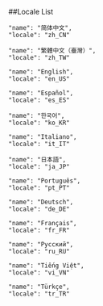 ##Locale List

    "name": "简体中文",
    "locale": "zh_CN"

    "name": "繁體中文（臺灣）",
    "locale": "zh_TW"

    "name": "English",
    "locale": "en_US"

    "name": "Español",
    "locale": "es_ES"

    "name": "한국어",
    "locale": "ko_KR"

    "name": "Italiano",
    "locale": "it_IT"

    "name": "日本語",
    "locale": "ja_JP"

    "name": "Português",
    "locale": "pt_PT"

    "name": "Deutsch",
    "locale": "de_DE"

    "name": "Français",
    "locale": "fr_FR"

    "name": "Pусский",
    "locale": "ru_RU"

    "name": "Tiếng Việt",
    "locale": "vi_VN"

    "name": "Türkçe",
    "locale": "tr_TR"
